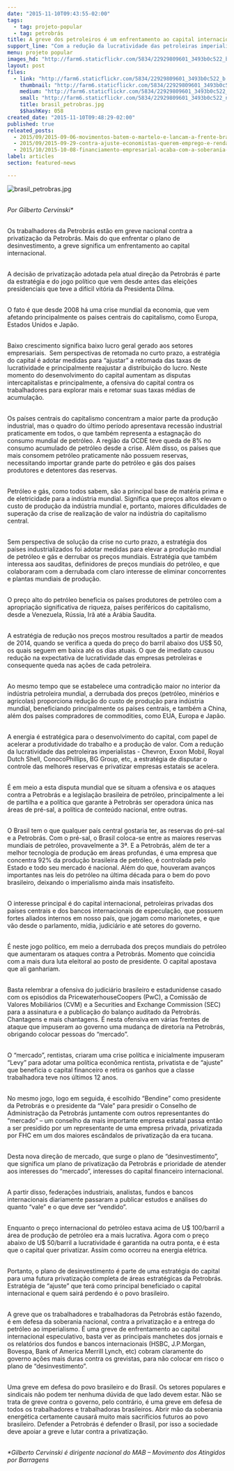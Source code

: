 ```yaml
---
date: "2015-11-10T09:43:55-02:00"
tags:
  - tag: projeto-popular
  - tag: petrobrás
title: A greve dos petroleiros é um enfrentamento ao capital internacional
support_line: "Com a redução da lucratividade das petroleiras imperialistas, a estratégia de disputar o controle das melhores reservas e privatizar estatais se acelera."
menu: projeto popular
images_hd: "http://farm6.staticflickr.com/5834/22929809601_3493b0c522_b.jpg"
layout: post
files:
  - link: "http://farm6.staticflickr.com/5834/22929809601_3493b0c522_b.jpg"
    thumbnail: "http://farm6.staticflickr.com/5834/22929809601_3493b0c522_t.jpg"
    medium: "http://farm6.staticflickr.com/5834/22929809601_3493b0c522_z.jpg"
    small: "http://farm6.staticflickr.com/5834/22929809601_3493b0c522_n.jpg"
    title: brasil_petrobras.jpg
    $$hashKey: 058
created_date: "2015-11-10T09:48:29-02:00"
published: true
releated_posts:
  - 2015/09/2015-09-06-movimentos-batem-o-martelo-e-lancam-a-frente-brasil-popular.md
  - 2015/09/2015-09-29-contra-ajuste-economistas-querem-emprego-e-renda-no-centro-da-politica-economica.md
  - 2015/10/2015-10-08-financiamento-empresarial-acaba-com-a-soberania-popular-afirma-especialista.md
label: articles
section: featured-news

---
```

<p><img alt="brasil_petrobras.jpg" src="http://farm6.staticflickr.com/5834/22929809601_3493b0c522_b.jpg" /></p>

<p><br />
<em>Por Gilberto Cervinski*</em></p>

<p><br />
Os trabalhadores da Petrobr&aacute;s est&atilde;o em greve nacional contra a privatiza&ccedil;&atilde;o da Petrobr&aacute;s. Mais do que enfrentar o plano de desinvestimento, a greve significa um enfrentamento ao capital internacional.</p>

<p><br />
A decis&atilde;o de privatiza&ccedil;&atilde;o adotada pela atual dire&ccedil;&atilde;o da Petrobr&aacute;s &eacute; parte da estrat&eacute;gia e do jogo pol&iacute;tico que vem desde antes das elei&ccedil;&otilde;es presidenciais que teve a dif&iacute;cil vit&oacute;ria da Presidenta Dilma.</p>

<p><br />
O fato &eacute; que desde 2008 h&aacute; uma crise mundial da economia, que vem afetando principalmente os pa&iacute;ses centrais do capitalismo, como Europa, Estados Unidos e Jap&atilde;o.</p>

<p><br />
Baixo crescimento significa baixo lucro geral gerado aos setores empresariais. &nbsp;Sem perspectivas de retomada no curto prazo, a estrat&eacute;gia do capital &eacute; adotar medidas para &ldquo;ajustar&rdquo; a retomada das taxas de lucratividade e principalmente reajustar a distribui&ccedil;&atilde;o do lucro. Neste momento do desenvolvimento do capital aumentam as disputas intercapitalistas e principalmente, a ofensiva do capital contra os trabalhadores para explorar mais e retomar suas taxas m&eacute;dias de acumula&ccedil;&atilde;o.</p>

<p><br />
Os pa&iacute;ses centrais do capitalismo concentram a maior parte da produ&ccedil;&atilde;o industrial, mas o quadro do &uacute;ltimo per&iacute;odo apresentava recess&atilde;o industrial praticamente em todos, o que tamb&eacute;m representa a estagna&ccedil;&atilde;o do consumo mundial de petr&oacute;leo. A regi&atilde;o da OCDE teve queda de 8% no consumo acumulado de petr&oacute;leo desde a crise. Al&eacute;m disso, os pa&iacute;ses que mais consomem petr&oacute;leo praticamente n&atilde;o possuem reservas, necessitando importar grande parte do petr&oacute;leo e g&aacute;s dos pa&iacute;ses produtores e detentores das reservas.</p>

<p><br />
Petr&oacute;leo e g&aacute;s, como todos sabem, s&atilde;o a principal base de mat&eacute;ria prima e de eletricidade para a ind&uacute;stria mundial. Significa que pre&ccedil;os altos elevam o custo de produ&ccedil;&atilde;o da ind&uacute;stria mundial e, portanto, maiores dificuldades de supera&ccedil;&atilde;o da crise de realiza&ccedil;&atilde;o de valor na ind&uacute;stria do capitalismo central.</p>

<p><br />
Sem perspectiva de solu&ccedil;&atilde;o da crise no curto prazo, a estrat&eacute;gia dos pa&iacute;ses industrializados foi adotar medidas para elevar a produ&ccedil;&atilde;o mundial de petr&oacute;leo e g&aacute;s e derrubar os pre&ccedil;os mundiais. Estrat&eacute;gia que tamb&eacute;m interessa aos sauditas, definidores de pre&ccedil;os mundiais do petr&oacute;leo, e que colaboraram com a derrubada com claro interesse de eliminar concorrentes e plantas mundiais de produ&ccedil;&atilde;o.</p>

<p><br />
O pre&ccedil;o alto do petr&oacute;leo beneficia os pa&iacute;ses produtores de petr&oacute;leo com a apropria&ccedil;&atilde;o significativa de riqueza, pa&iacute;ses perif&eacute;ricos do capitalismo, desde a Venezuela, R&uacute;ssia, Ir&atilde; at&eacute; a Ar&aacute;bia Saudita.&nbsp;</p>

<p><br />
A estrat&eacute;gia de redu&ccedil;&atilde;o nos pre&ccedil;os mostrou resultados a partir de meados de 2014, quando se verifica a queda do pre&ccedil;o do barril abaixo dos US$ 50, os quais seguem em baixa at&eacute; os dias atuais. O que de imediato causou redu&ccedil;&atilde;o na expectativa de lucratividade das empresas petroleiras e consequente queda nas a&ccedil;&otilde;es de cada petroleira.</p>

<p><br />
Ao mesmo tempo que se estabelece uma contradi&ccedil;&atilde;o maior no interior da ind&uacute;stria petroleira mundial, a derrubada dos pre&ccedil;os (petr&oacute;leo, min&eacute;rios e agr&iacute;colas) proporciona redu&ccedil;&atilde;o do custo de produ&ccedil;&atilde;o para ind&uacute;stria mundial, beneficiando principalmente os pa&iacute;ses centrais, e tamb&eacute;m a China, al&eacute;m dos pa&iacute;ses compradores de commodities, como EUA, Europa e Jap&atilde;o.</p>

<p><br />
A energia &eacute; estrat&eacute;gica para o desenvolvimento do capital, com papel de acelerar a produtividade do trabalho e a produ&ccedil;&atilde;o de valor. Com a redu&ccedil;&atilde;o da lucratividade das petroleiras imperialistas - Chevron, Exxon Mobil, Royal Dutch Shell, ConocoPhillips, BG Group, etc, a estrat&eacute;gia de disputar o controle das melhores reservas e privatizar empresas estatais se acelera.</p>

<p><br />
&Eacute; em meio a esta disputa mundial que se situam a ofensiva e os ataques contra a Petrobr&aacute;s e a legisla&ccedil;&atilde;o brasileira de petr&oacute;leo, principalmente a lei de partilha e a pol&iacute;tica que garante &agrave; Petrobr&aacute;s ser operadora &uacute;nica nas &aacute;reas de pr&eacute;-sal, a pol&iacute;tica de conte&uacute;do nacional, entre outras.</p>

<p><br />
O Brasil tem o que qualquer pa&iacute;s central gostaria ter, as reservas do pr&eacute;-sal e a Petrobr&aacute;s. Com o pr&eacute;-sal, o Brasil coloca-se entre as maiores reservas mundiais de petr&oacute;leo, provavelmente a 3&ordf;. E a Petrobr&aacute;s, al&eacute;m de ter a melhor tecnologia de produ&ccedil;&atilde;o em &aacute;reas profundas, &eacute; uma empresa que concentra 92% da produ&ccedil;&atilde;o brasileira de petr&oacute;leo, &eacute; controlada pelo Estado e todo seu mercado &eacute; nacional. Al&eacute;m do que, houveram avan&ccedil;os importantes nas leis do petr&oacute;leo na &uacute;ltima d&eacute;cada para o bem do povo brasileiro, deixando o imperialismo ainda mais insatisfeito.</p>

<p><br />
O interesse principal &eacute; do capital internacional, petroleiras privadas dos pa&iacute;ses centrais e dos bancos internacionais de especula&ccedil;&atilde;o, que possuem fortes aliados internos em nosso pa&iacute;s, que jogam como marionetes, e que v&atilde;o desde o parlamento, m&iacute;dia, judici&aacute;rio e at&eacute; setores do governo.</p>

<p><br />
&Eacute; neste jogo pol&iacute;tico, em meio a derrubada dos pre&ccedil;os mundiais do petr&oacute;leo que aumentaram os ataques contra a Petrobr&aacute;s. Momento que coincidia com a mais dura luta eleitoral ao posto de presidente. O capital apostava que ali ganhariam.</p>

<p><br />
Basta relembrar a ofensiva do judici&aacute;rio brasileiro e estadunidense casado com os epis&oacute;dios da PricewaterhouseCoopers (PwC), a Comiss&atilde;o de Valores Mobili&aacute;rios (CVM) e a Securities and Exchange Commission (SEC) para a assinatura e a publica&ccedil;&atilde;o do balan&ccedil;o auditado da Petrobr&aacute;s. Chantagens e mais chantagens. &Eacute; nesta ofensiva em v&aacute;rias frentes de ataque que impuseram ao governo uma mudan&ccedil;a de diretoria na Petrobr&aacute;s, obrigando colocar pessoas do &ldquo;mercado&rdquo;.</p>

<p><br />
O &ldquo;mercado&rdquo;, rentistas, criaram uma crise pol&iacute;tica e inicialmente impuseram &ldquo;Levy&rdquo; para adotar uma pol&iacute;tica econ&ocirc;mica rentista, privatista e de &ldquo;ajuste&rdquo; que beneficia o capital financeiro e retira os ganhos que a classe trabalhadora teve nos &uacute;ltimos 12 anos.</p>

<p><br />
No mesmo jogo, logo em seguida, &eacute; escolhido &ldquo;Bendine&rdquo; como presidente da Petrobr&aacute;s e o presidente da &ldquo;Vale&rdquo; para presidir o Conselho de Administra&ccedil;&atilde;o da Petrobr&aacute;s juntamente com outros representantes do &ldquo;mercado&rdquo; &ndash; um conselho da mais importante empresa estatal passa ent&atilde;o a ser presidido por um representante de uma empresa privada, privatizada por FHC em um dos maiores esc&acirc;ndalos de privatiza&ccedil;&atilde;o da era tucana. &nbsp;</p>

<p><br />
Desta nova dire&ccedil;&atilde;o de mercado, que surge o plano de &ldquo;desinvestimento&rdquo;, que significa um plano de privatiza&ccedil;&atilde;o da Petrobr&aacute;s e prioridade de atender aos interesses do &ldquo;mercado&rdquo;, interesses do capital financeiro internacional.</p>

<p><br />
A partir disso, federa&ccedil;&otilde;es industriais, analistas, fundos e bancos internacionais diariamente passaram a publicar estudos e an&aacute;lises do quanto &ldquo;vale&rdquo; e o que deve ser &ldquo;vendido&rdquo;.</p>

<p><br />
Enquanto o pre&ccedil;o internacional do petr&oacute;leo estava acima de U$ 100/barril a &aacute;rea de produ&ccedil;&atilde;o de petr&oacute;leo era a mais lucrativa. Agora com o pre&ccedil;o abaixo de U$ 50/barril a lucratividade &eacute; garantida na outra ponta, e &eacute; esta que o capital quer privatizar. Assim como ocorreu na energia el&eacute;trica.</p>

<p><br />
Portanto, o plano de desinvestimento &eacute; parte de uma estrat&eacute;gia do capital para uma futura privatiza&ccedil;&atilde;o completa de &aacute;reas estrat&eacute;gicas da Petrobr&aacute;s. Estrat&eacute;gia de &ldquo;ajuste&rdquo; que ter&aacute; como principal beneficiado o capital internacional e quem sair&aacute; perdendo &eacute; o povo brasileiro.</p>

<p><br />
A greve que os trabalhadores e trabalhadoras da Petrobr&aacute;s est&atilde;o fazendo, &eacute; em defesa da soberania nacional, contra a privatiza&ccedil;&atilde;o e a entrega do petr&oacute;leo ao imperialismo. &Eacute; uma greve de enfrentamento ao capital internacional especulativo, basta ver as principais manchetes dos jornais e os relat&oacute;rios dos fundos e bancos internacionais (HSBC, J.P.Morgan, Bovespa, Bank of America Merrill Lynch, etc) cobram claramente do governo a&ccedil;&otilde;es mais duras contra os grevistas, para n&atilde;o colocar em risco o plano de &ldquo;desinvestimento&rdquo;.</p>

<p><br />
Uma greve em defesa do povo brasileiro e do Brasil. Os setores populares e sindicais n&atilde;o podem ter nenhuma d&uacute;vida de que lado devem estar. N&atilde;o se trata de greve contra o governo, pelo contr&aacute;rio, &eacute; uma greve em defesa de todos os trabalhadores e trabalhadoras brasileiros. Abrir m&atilde;o da soberania energ&eacute;tica certamente causar&aacute; muito mais sacrif&iacute;cios futuros ao povo brasileiro. Defender a Petrobr&aacute;s &eacute; defender o Brasil, por isso a sociedade deve apoiar a greve e lutar contra a privatiza&ccedil;&atilde;o.</p>

<p><br />
<em>*Gilberto Cervinski &eacute; dirigente nacional do MAB &ndash; Movimento dos Atingidos por Barragens</em></p>
